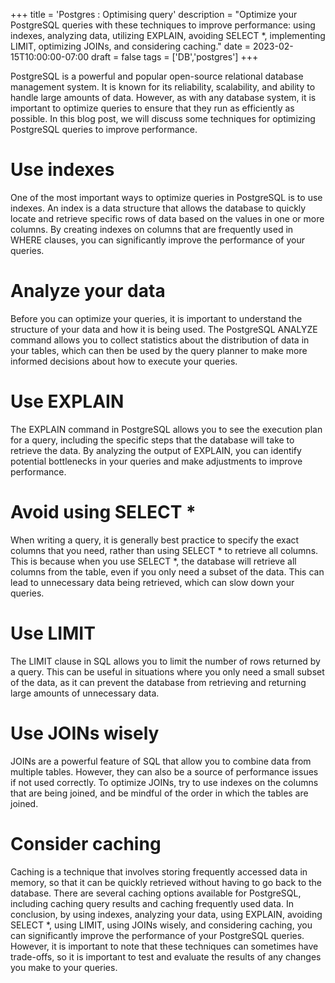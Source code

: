 +++
title = 'Postgres : Optimising query'
description = "Optimize your PostgreSQL queries with these techniques to improve performance: using indexes, analyzing data, utilizing EXPLAIN, avoiding SELECT *, implementing LIMIT, optimizing JOINs, and considering caching."
date = 2023-02-15T10:00:00-07:00
draft = false
tags = ['DB','postgres']
+++

PostgreSQL is a powerful and popular open-source relational database management system. It is known for its reliability, scalability, and ability to handle large amounts of data. However, as with any database system, it is important to optimize queries to ensure that they run as efficiently as possible. In this blog post, we will discuss some techniques for optimizing PostgreSQL queries to improve performance.
# Use indexes
One of the most important ways to optimize queries in PostgreSQL is to use indexes. An index is a data structure that allows the database to quickly locate and retrieve specific rows of data based on the values in one or more columns. By creating indexes on columns that are frequently used in WHERE clauses, you can significantly improve the performance of your queries.
# Analyze your data
Before you can optimize your queries, it is important to understand the structure of your data and how it is being used. The PostgreSQL ANALYZE command allows you to collect statistics about the distribution of data in your tables, which can then be used by the query planner to make more informed decisions about how to execute your queries.
# Use EXPLAIN
The EXPLAIN command in PostgreSQL allows you to see the execution plan for a query, including the specific steps that the database will take to retrieve the data. By analyzing the output of EXPLAIN, you can identify potential bottlenecks in your queries and make adjustments to improve performance.
# Avoid using SELECT *
When writing a query, it is generally best practice to specify the exact columns that you need, rather than using SELECT * to retrieve all columns. This is because when you use SELECT *, the database will retrieve all columns from the table, even if you only need a subset of the data. This can lead to unnecessary data being retrieved, which can slow down your queries.
# Use LIMIT
The LIMIT clause in SQL allows you to limit the number of rows returned by a query. This can be useful in situations where you only need a small subset of the data, as it can prevent the database from retrieving and returning large amounts of unnecessary data.
# Use JOINs wisely
JOINs are a powerful feature of SQL that allow you to combine data from multiple tables. However, they can also be a source of performance issues if not used correctly. To optimize JOINs, try to use indexes on the columns that are being joined, and be mindful of the order in which the tables are joined.
# Consider caching
Caching is a technique that involves storing frequently accessed data in memory, so that it can be quickly retrieved without having to go back to the database. There are several caching options available for PostgreSQL, including caching query results and caching frequently used data.
In conclusion, by using indexes, analyzing your data, using EXPLAIN, avoiding SELECT *, using LIMIT, using JOINs wisely, and considering caching, you can significantly improve the performance of your PostgreSQL queries. However, it is important to note that these techniques can sometimes have trade-offs, so it is important to test and evaluate the results of any changes you make to your queries.

